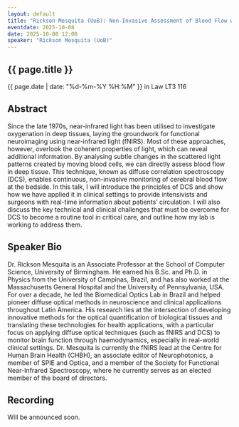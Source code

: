 ```yaml
---
layout: default
title: "Rickson Mesquita (UoB): Non-Invasive Assessment of Blood Flow with Near-Infrared Light in Trauma Units"
eventdate: 2025-10-08
date: 2025-10-08 12:00
speaker: "Rickson Mesquita (UoB)"
---
```


## {{ page.title }}

{{ page.date | date: "%d-%m-%Y %H:%M" }}
in Law LT3 116


## Abstract
Since the late 1970s, near-infrared light has been utilised to investigate oxygenation in deep tissues, laying the groundwork for functional neuroimaging using near-infrared light (fNIRS). Most of these approaches, however, overlook the coherent properties of light, which can reveal additional information. By analysing subtle changes in the scattered light patterns created by moving blood cells, we can directly assess blood flow in deep tissue. This technique, known as diffuse correlation spectroscopy (DCS), enables continuous, non-invasive monitoring of cerebral blood flow at the bedside. In this talk, I will introduce the principles of DCS and show how we have applied it in clinical settings to provide intensivists and surgeons with real-time information about patients’ circulation. I will also discuss the key technical and clinical challenges that must be overcome for DCS to become a routine tool in critical care, and outline how my lab is working to address them.


## Speaker Bio
Dr. Rickson Mesquita is an Associate Professor at the School of Computer Science, University of Birmingham. He earned his B.Sc. and Ph.D. in Physics from the University of Campinas, Brazil, and has also worked at the Massachusetts General Hospital and the University of Pennsylvania, USA. For over a decade, he led the Biomedical Optics Lab in Brazil and helped pioneer diffuse optical methods in neuroscience and clinical applications throughout Latin America. His research lies at the intersection of developing innovative methods for the optical quantification of biological tissues and translating these technologies for health applications, with a particular focus on applying diffuse optical techniques (such as fNIRS and DCS) to monitor brain function through haemodynamics, especially in real-world clinical settings. Dr. Mesquita is currently the fNIRS lead at the Centre for Human Brain Health (CHBH), an associate editor of Neurophotonics, a member of SPIE and Optica, and a member of the Society for Functional Near-Infrared Spectroscopy, where he currently serves as an elected member of the board of directors.

## Recording
Will be announced soon.
